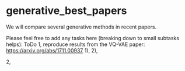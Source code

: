 # generative_best_papers
We will compare several generative methods in recent papers. 

Please feel free to add any tasks here (breaking down to small subtasks helps): 
ToDo
1, reproduce results from the VQ-VAE paper: https://arxiv.org/abs/1711.00937
1), 
2), 

2, 
